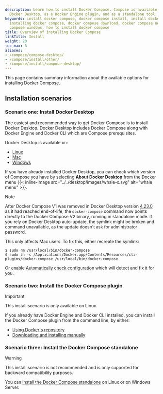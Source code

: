 ```yaml
---
description: Learn how to install Docker Compose. Compose is available natively on
  Docker Desktop, as a Docker Engine plugin, and as a standalone tool.
keywords: install docker compose, docker compose install, install docker compose ubuntu,
  installing docker compose, docker compose download, docker compose not found, docker
  compose windows, how to install docker compose
title: Overview of installing Docker Compose
linkTitle: Install
weight: 20
toc_max: 3
aliases:
- /compose/compose-desktop/
- /compose/install/other/
- /compose/install/compose-desktop/
---
```


This page contains summary information about the available options for installing Docker Compose.

## Installation scenarios 

### Scenario one: Install Docker Desktop

The easiest and recommended way to get Docker Compose is to install Docker Desktop. Docker Desktop
includes Docker Compose along with Docker Engine and Docker CLI which are Compose prerequisites. 

Docker Desktop is available on:
- [Linux](/manuals/desktop/setup/install/linux/_index.md)
- [Mac](/manuals/desktop/setup/install/mac-install.md)
- [Windows](/manuals/desktop/setup/install/windows-install.md)

If you have already installed Docker Desktop, you can check which version of Compose you have by selecting **About Docker Desktop** from the Docker menu {{< inline-image src="../../desktop/images/whale-x.svg" alt="whale menu" >}}.

> [!NOTE] 
>
> After Docker Compose V1 was removed in Docker Desktop version [4.23.0](/desktop/release-notes/#4230) as it had reached end-of-life,
> the `docker-compose` command now points directly to the Docker Compose V2 binary, running in standalone mode. 
> If you rely on Docker Desktop auto-update, the symlink might be broken and command unavailable, as the update doesn't ask for administrator password. 
> 
> This only affects Mac users. To fix this, either recreate the symlink:
> ```console
> $ sudo rm /usr/local/bin/docker-compose
> $ sudo ln -s /Applications/Docker.app/Contents/Resources/cli-plugins/docker-compose /usr/local/bin/docker-compose
> ```
> Or enable [Automatically check configuration](/manuals/desktop/settings-and-maintenance/settings.md) which will detect and fix it for you.

### Scenario two: Install the Docker Compose plugin

> [!IMPORTANT]
>
> This install scenario is only available on Linux.

If you already have Docker Engine and Docker CLI installed, you can install the Docker Compose plugin from the command line, by either:
- [Using Docker's repository](linux.md#install-using-the-repository)
- [Downloading and installing manually](linux.md#install-the-plugin-manually)

### Scenario three: Install the Docker Compose standalone 

> [!WARNING]
>
> This install scenario is not recommended and is only supported for backward compatibility purposes.

You can [install the Docker Compose standalone](standalone.md) on Linux or on Windows Server.

